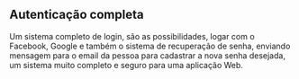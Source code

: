 <h2>Autenticação completa</h2>

Um sistema completo de login, são as possibilidades, logar com o Facebook, Google e também o sistema de recuperação de senha, enviando mensagem para o email da pessoa para cadastrar a nova senha desejada, um sistema muito completo e seguro para uma aplicação Web.
